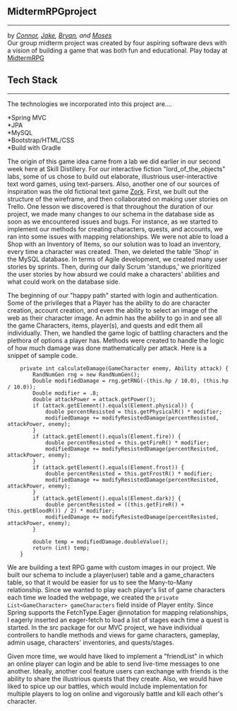 
## MidtermRPGproject
---
by *[Connor](https://github.com/csgibson4/), [Jake](https://github.com/JakeDaTank), [Bryan](https://github.com/broberson7801), and [Moses](https://github.com/moseslee88)*<br>
Our group midterm project was created by four aspiring software devs with a vision of building a game that was both fun and educational. Play today at [MidtermRPG](http://13.56.109.233:8080/MidtermRPGproject/)

## Tech Stack
---
The technologies we incorporated into this project are....

  *Spring MVC<br>
  *JPA<br>
  *MySQL<br>
  *Bootstrap/HTML/CSS<br>
  *Build with Gradle


The origin of this game idea came from a lab we did earlier in our second week here at Skill Distillery.  For our interactive fiction "lord_of_the_objects" labs, some of us chose to build out elaborate, illustrious user-interactive text word games, using text-parsers.  Also, another one of our sources of inspiration was the old fictional text game [Zork](https://en.wikipedia.org/wiki/Zork "Zork"). First, we built out the structure of the wireframe, and then collaborated on making user stories on Trello. One lesson we discovered is that throughout the duration of our project, we made many changes to our schema in the database side as soon as we encountered issues and bugs. For instance, as we started to implement our methods for creating characters, quests, and accounts, we ran into some issues with mapping relationships. We were not able to load a Shop with an Inventory of Items, so our solution was to load an inventory, every time a character was created. Then, we deleted the table 'Shop' in the MySQL database. In terms of Agile development, we created many user stories by sprints. Then, during our daily Scrum 'standups,' we prioritized the user stories by how absurd we could make a characters' abilities and what could work on the database side.

The beginning of our "happy path" started with login and authentication.  Some of the privileges that a Player has the ability to do are character creation, account creation, and even the ability to select an image of the web as their character image.  An admin has the ability to go in and see all the game Characters, items, player(s), and quests and edit them all individually. Then, we handled the game logic of battling characters and the plethora of options a player has. Methods were created to handle the logic of how much damage was done mathematically per attack. Here is a snippet of sample code.


```
	private int calculateDamage(GameCharacter enemy, Ability attack) {
		RandNumGen rng = new RandNumGen();
		Double modifiedDamage = rng.getRNG(-(this.hp / 10.0), (this.hp / 10.0));
		Double modifier = .8;
		double attackPower = attack.getPower();
		if (attack.getElement().equals(Element.physical)) {
			double percentResisted = this.getPhysicalR() * modifier;
			modifiedDamage += modifyResistedDamage(percentResisted, attackPower, enemy);
		}
		if (attack.getElement().equals(Element.fire)) {
			double percentResisted = this.getFireR() * modifier;
			modifiedDamage += modifyResistedDamage(percentResisted, attackPower, enemy);
		}
		if (attack.getElement().equals(Element.frost)) {
			double percentResisted = this.getFrostR() * modifier;
			modifiedDamage += modifyResistedDamage(percentResisted, attackPower, enemy);
		}
		if (attack.getElement().equals(Element.dark)) {
			double percentResisted = ((this.getFireR() + this.getBloodR()) / 2) * modifier;
			modifiedDamage += modifyResistedDamage(percentResisted, attackPower, enemy);
		}

		double temp = modifiedDamage.doubleValue();
		return (int) temp;
	}
```

We are building a text RPG game with custom images in our project. We built our schema to include a player(user) table and a game_characters table, so that it would be easier for us to see the Many-to-Many relationship. Since we wanted to play each player's list of game characters each time we loaded the webpage, we created the ```private List<GameCharacter> gameCharacters``` field inside of Player entity. Since Spring supports the FetchType.Eager @nnotation for mapping relationships, I eagerly inserted an eager-fetch to load a list of stages each time a quest is started. In the src package for our MVC project, we have individual controllers to handle methods and views for game characters, gameplay, admin usage, characters' inventories, and quests/stages.  

Given more time, we would have liked to implement a "friendList" in which an online player can login and be able to send live-time messages to one another. Ideally, another cool feature users can exchange with friends is the ability to share the illustrious quests that they create. Also, we would have liked to spice up our battles, which would include implementation for multiple players to log on online and vigorously battle and kill each other's character.  
